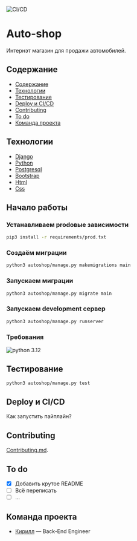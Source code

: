 ![CI/CD](https://github.com/KrakenN7/Auto-shop/actions/workflows/WORKFLOW-FILE/badge.svg)
# Auto-shop
<!-- Добавить бэйджи -->

Интернэт магазин для продажи автомобилей.

## Содержание

- [Содержание](#содержание)
- [Технологии](#технологии)
- [Тестирование](#тестирование)
- [Deploy и CI/CD](#deploy-и-cicd)
- [Contributing](#contributing)
- [To do](#to-do)
- [Команда проекта](#команда-проекта)

## Технологии

- [Django](https://www.djangoproject.com/)
- [Python](https://www.python.org/)
- [Postgresql](https://www.postgresql.org/)
- [Bootstrap](https://getbootstrap.com/)
- [Html](https://developer.mozilla.org/ru/docs/Learn/Getting_started_with_the_web/HTML_basics)
- [Css](https://developer.mozilla.org/ru/docs/Web/CSS)

## Начало работы

### Устанавливаем prodовые зависимости

```bash
pip3 install -r requirements/prod.txt
```

### Создаём миграции

```bash
python3 autoshop/manage.py makemigrations main
```

### Запускаем миграции

```bash
python3 autoshop/manage.py migrate main
```

### Запускаем development сервер

```bash
python3 autoshop/manage.py runserver
```

### Требования

  ![python 3.12](https://img.shields.io/badge/Python-3..12-green)

## Тестирование

```bash
python3 autoshop/manage.py test
```

## Deploy и CI/CD

Как запустить пайплайн?

## Contributing

 [Contributing.md](./CONTRIBUTING.md).

## To do

- [x] Добавить крутое README
- [ ] Всё переписать
- [ ] ...

## Команда проекта

- [Кирилл]([https://t.me/nkirill_tg) — Back-End Engineer
